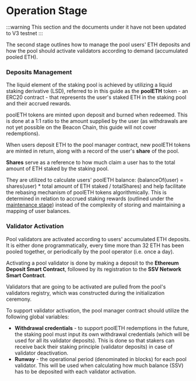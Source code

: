 # Operation Stage

:::warning
This section and the documents under it have not been updated to V3 testnet
:::

The second stage outlines how to manage the pool users' ETH deposits and how the pool should activate validators according to demand (accumulated pooled ETH).

### Deposits Management

The liquid element of the staking pool is achieved by utilizing a liquid staking derivative (LSD), referred to in this guide as the **poolETH** token - an ERC20 contract - that represents the user's staked ETH in the staking pool and their accrued rewards.

poolETH tokens are minted upon deposit and burned when redeemed. This is done at a 1:1 ratio to the amount supplied by the user (as withdrawals are not yet possible on the Beacon Chain, this guide will not cover redemptions).

When users deposit ETH to the pool manager contract, new poolETH tokens are minted in return, along with a record of the user's **share** of the pool.

**Shares** serve as a reference to how much claim a user has to the total amount of ETH staked by the staking pool.

They are utilized to calculate users' poolETH balance: (balanceOf(user) = shares(user) \* total amount of ETH staked / totalShares) and help facilitate the rebasing mechanism of poolETH tokens algorithmically. This is determined in relation to accrued staking rewards (outlined under the [maintenance stage](maintenance-stage.md)) instead of the complexity of storing and maintaining a mapping of user balances.

### Validator Activation

Pool validators are activated according to users' accumulated ETH deposits. It is either done programmatically, every time more than 32 ETH has been pooled together, or periodically by the pool operator (i.e. once a day).

Activating a pool validator is done by making a deposit to the **Ethereum Deposit Smart Contract**, followed by its registration to the **SSV Network Smart Contract**.

Validators that are going to be activated are pulled from the pool's validators registry, which was constructed during the initialization ceremony.

To support validator activation, the pool manager contract should utilize the following global variables:

* **Withdrawal credentials** - to support poolETH redemptions in the future, the staking pool must input its own withdrawal credentials (which will be used for all its validator deposits). This is done so that stakers can receive back their staking principle (validator deposits) in case of validator deactivation.
* **Runway** - the operational period (denominated in blocks) for each pool validator. This will be used when calculating how much balance (SSV) has to be deposited with each validator activation.
